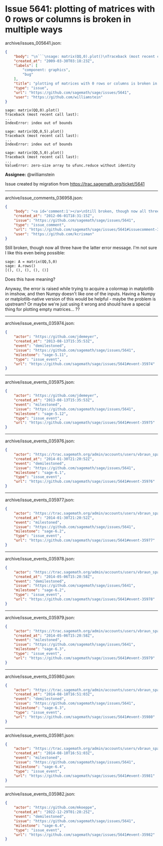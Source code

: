 # Issue 5641: plotting of matrices with 0 rows or columns is broken in multiple ways

archive/issues_005641.json:
```json
{
    "body": "\n```\nsage: matrix(QQ,0).plot()\nTraceback (most recent call last):\n...\nIndexError: index out of bounds\n\nsage: matrix(QQ,0,5).plot()\nTraceback (most recent call last):\n...\nIndexError: index out of bounds\n\nsage: matrix(QQ,5,0).plot()\nTraceback (most recent call last):\n...\nValueError: zero-size array to ufunc.reduce without identity\n```\n\n**Assignee:** @williamstein\n\nIssue created by migration from https://trac.sagemath.org/ticket/5641\n\n",
    "created_at": "2009-03-30T03:18:23Z",
    "labels": [
        "component: graphics",
        "bug"
    ],
    "title": "plotting of matrices with 0 rows or columns is broken in multiple ways",
    "type": "issue",
    "url": "https://github.com/sagemath/sage/issues/5641",
    "user": "https://github.com/williamstein"
}
```

```
sage: matrix(QQ,0).plot()
Traceback (most recent call last):
...
IndexError: index out of bounds

sage: matrix(QQ,0,5).plot()
Traceback (most recent call last):
...
IndexError: index out of bounds

sage: matrix(QQ,5,0).plot()
Traceback (most recent call last):
...
ValueError: zero-size array to ufunc.reduce without identity
```

**Assignee:** @williamstein

Issue created by migration from https://trac.sagemath.org/ticket/5641





---

archive/issue_comments_036958.json:
```json
{
    "body": "<a id='comment:1'></a>\nStill broken, though now all three have the latter error message.  I'm not sure I like this even being possible:\n\n```\nsage: A = matrix(QQ,5,0)\nsage: A.rows()\n[(), (), (), (), ()]\n```\nDoes this have meaning?\n\nAnyway, the error is raised while trying to acquire a colormap in matplotlib in imshow, and then Numpy doesn't like one of the inputs.  Having a Numpy or matplotlib-native version of this would be helpful - maybe the problem is upstream?  Or maybe we're just using it wrong and should have a special thing for plotting empty matrices... ??",
    "created_at": "2012-06-01T18:31:15Z",
    "issue": "https://github.com/sagemath/sage/issues/5641",
    "type": "issue_comment",
    "url": "https://github.com/sagemath/sage/issues/5641#issuecomment-36958",
    "user": "https://github.com/kcrisman"
}
```

<a id='comment:1'></a>
Still broken, though now all three have the latter error message.  I'm not sure I like this even being possible:

```
sage: A = matrix(QQ,5,0)
sage: A.rows()
[(), (), (), (), ()]
```
Does this have meaning?

Anyway, the error is raised while trying to acquire a colormap in matplotlib in imshow, and then Numpy doesn't like one of the inputs.  Having a Numpy or matplotlib-native version of this would be helpful - maybe the problem is upstream?  Or maybe we're just using it wrong and should have a special thing for plotting empty matrices... ??



---

archive/issue_events_035974.json:
```json
{
    "actor": "https://github.com/jdemeyer",
    "created_at": "2013-08-13T15:35:53Z",
    "event": "demilestoned",
    "issue": "https://github.com/sagemath/sage/issues/5641",
    "milestone": "sage-5.11",
    "type": "issue_event",
    "url": "https://github.com/sagemath/sage/issues/5641#event-35974"
}
```



---

archive/issue_events_035975.json:
```json
{
    "actor": "https://github.com/jdemeyer",
    "created_at": "2013-08-13T15:35:53Z",
    "event": "milestoned",
    "issue": "https://github.com/sagemath/sage/issues/5641",
    "milestone": "sage-5.12",
    "type": "issue_event",
    "url": "https://github.com/sagemath/sage/issues/5641#event-35975"
}
```



---

archive/issue_events_035976.json:
```json
{
    "actor": "https://trac.sagemath.org/admin/accounts/users/vbraun_spam",
    "created_at": "2014-01-30T21:20:52Z",
    "event": "demilestoned",
    "issue": "https://github.com/sagemath/sage/issues/5641",
    "milestone": "sage-6.1",
    "type": "issue_event",
    "url": "https://github.com/sagemath/sage/issues/5641#event-35976"
}
```



---

archive/issue_events_035977.json:
```json
{
    "actor": "https://trac.sagemath.org/admin/accounts/users/vbraun_spam",
    "created_at": "2014-01-30T21:20:52Z",
    "event": "milestoned",
    "issue": "https://github.com/sagemath/sage/issues/5641",
    "milestone": "sage-6.2",
    "type": "issue_event",
    "url": "https://github.com/sagemath/sage/issues/5641#event-35977"
}
```



---

archive/issue_events_035978.json:
```json
{
    "actor": "https://trac.sagemath.org/admin/accounts/users/vbraun_spam",
    "created_at": "2014-05-06T15:20:58Z",
    "event": "demilestoned",
    "issue": "https://github.com/sagemath/sage/issues/5641",
    "milestone": "sage-6.2",
    "type": "issue_event",
    "url": "https://github.com/sagemath/sage/issues/5641#event-35978"
}
```



---

archive/issue_events_035979.json:
```json
{
    "actor": "https://trac.sagemath.org/admin/accounts/users/vbraun_spam",
    "created_at": "2014-05-06T15:20:58Z",
    "event": "milestoned",
    "issue": "https://github.com/sagemath/sage/issues/5641",
    "milestone": "sage-6.3",
    "type": "issue_event",
    "url": "https://github.com/sagemath/sage/issues/5641#event-35979"
}
```



---

archive/issue_events_035980.json:
```json
{
    "actor": "https://trac.sagemath.org/admin/accounts/users/vbraun_spam",
    "created_at": "2014-08-10T16:51:03Z",
    "event": "demilestoned",
    "issue": "https://github.com/sagemath/sage/issues/5641",
    "milestone": "sage-6.3",
    "type": "issue_event",
    "url": "https://github.com/sagemath/sage/issues/5641#event-35980"
}
```



---

archive/issue_events_035981.json:
```json
{
    "actor": "https://trac.sagemath.org/admin/accounts/users/vbraun_spam",
    "created_at": "2014-08-10T16:51:03Z",
    "event": "milestoned",
    "issue": "https://github.com/sagemath/sage/issues/5641",
    "milestone": "sage-6.4",
    "type": "issue_event",
    "url": "https://github.com/sagemath/sage/issues/5641#event-35981"
}
```



---

archive/issue_events_035982.json:
```json
{
    "actor": "https://github.com/mkoeppe",
    "created_at": "2022-12-29T01:28:25Z",
    "event": "demilestoned",
    "issue": "https://github.com/sagemath/sage/issues/5641",
    "milestone": "sage-6.4",
    "type": "issue_event",
    "url": "https://github.com/sagemath/sage/issues/5641#event-35982"
}
```
